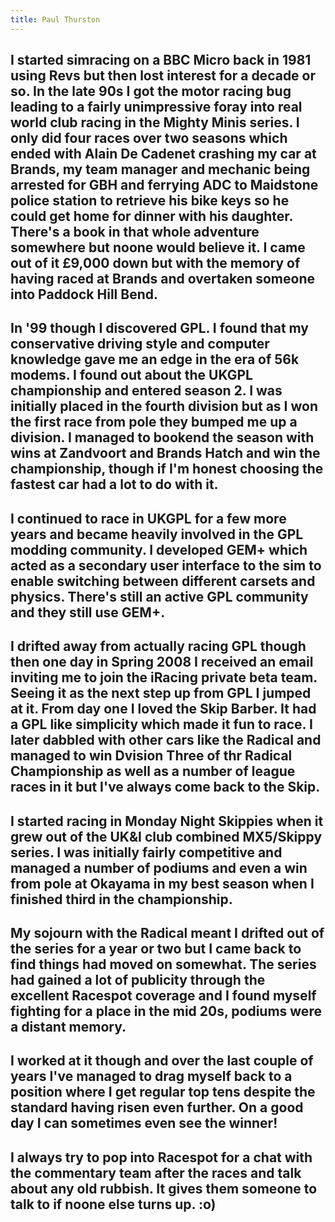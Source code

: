 ```yaml
---
title: Paul Thurston
---
```

I started simracing on a BBC Micro back in 1981 using Revs but then lost interest for a decade or so.  In the late 90s I got the motor racing bug leading to a fairly unimpressive foray into real world club racing in the Mighty Minis series.  I only did four races over two seasons which ended with Alain De Cadenet crashing my car at Brands, my team manager and mechanic being arrested for GBH and ferrying ADC to Maidstone police station to retrieve his bike keys so he could get home for dinner with his daughter.  There's a book in that whole adventure somewhere but noone would believe it.  I came out of it £9,000 down but with the memory of having raced at Brands and overtaken someone into Paddock Hill Bend.
---
In '99 though I discovered GPL. I found that my conservative driving style and computer knowledge gave me an edge in the era of 56k modems.  I found out about the UKGPL championship and entered season 2.  I was initially placed in the fourth division but as I won the first race from pole they bumped me up a division.  I managed to bookend the season with wins at Zandvoort and Brands Hatch and win the championship, though if I'm honest choosing the fastest car had a lot to do with it.
---
I continued to race in UKGPL for a few more years and became heavily involved in the GPL modding community.  I developed GEM+ which acted as a secondary user interface to the sim to enable switching between different carsets and physics.  There's still an active GPL community and they still use GEM+.
---
I drifted away from actually racing GPL though then one day in Spring 2008 I received an email inviting me to join the iRacing private beta team.  Seeing it as the next step up from GPL I jumped at it.  From day one I loved the Skip Barber.  It had a GPL like simplicity which made it fun to race.  I later dabbled with other cars like the Radical and managed to win Dvision Three of thr Radical Championship as well as a number of league races in it but I've always come back to the Skip.
---
I started racing in Monday Night Skippies when it grew out of the UK&I club combined MX5/Skippy series.  I was initially fairly competitive and managed a number of podiums and even a win from pole at Okayama in my best season when I finished third in the championship.
---
My sojourn with the Radical meant I drifted out of the series for a year or two but I came back to find things had moved on somewhat.  The series had gained a lot of publicity through the excellent Racespot coverage and I found myself fighting for a place in the mid 20s, podiums were a distant memory.
--
I worked at it though and over the last couple of years I've managed to drag myself back to a position where I get regular top tens despite the standard having risen even further.  On a good day I can sometimes even see the winner!
---
I always try to pop into Racespot for a chat with the commentary team after the races and talk about any old rubbish.  It gives them someone to talk to if noone else turns up. :o)
---
